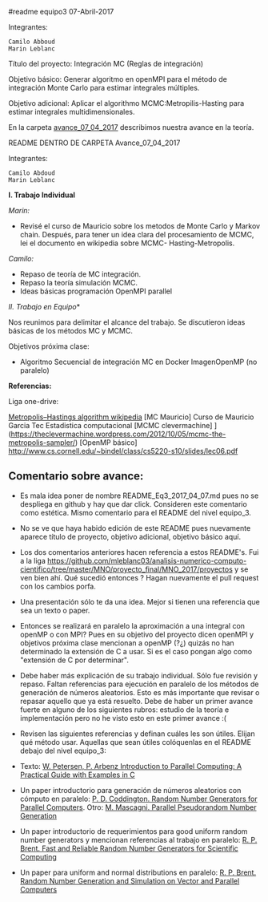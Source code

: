#readme equipo3 07-Abril-2017

Integrantes:

    Camilo Abboud
    Marin Leblanc

Título del proyecto: Integración MC (Reglas de integración)

Objetivo básico: Generar algoritmo en openMPI para el método de integración Monte Carlo para estimar integrales múltiples.

Objetivo adicional: Aplicar el algorithmo MCMC:Metropilis-Hasting para estimar integrales multidimensionales.

En la carpeta [avance_07_04_2017](avance_07_04_2017) describimos nuestra avance en la teoría. 


README DENTRO DE CARPETA
Avance_07_04_2017

Integrantes:

    Camilo Abdoud
    Marin Leblanc


**I. Trabajo Individual**

*Marin:*

* Revisé el curso de Mauricio sobre  los metodos de Monte Carlo y Markov chain.
Después, para tener un idea clara del procesamiento de MCMC, lei el documento en wikipedia sobre MCMC- Hasting-Metropolis. 

*Camilo:*

* Repaso de teoría de MC integración.
* Repaso la teoría simulación MCMC.
* Ideas básicas programación OpenMPI parallel


*II. Trabajo en Equipo**

Nos reunimos para delimitar el alcance del trabajo. Se discutieron ideas básicas de los métodos MC y MCMC. 

Objetivos próxima clase: 

- Algoritmo Secuencial de integración MC en Docker ImagenOpenMP (no paralelo)

**Referencias:**

Liga one-drive:


[Metropolis–Hastings algorithm wikipedia](https://en.wikipedia.org/wiki/Metropolis%E2%80%93Hastings_algorithm)
[MC Mauricio] Curso de Mauricio Garcia Tec Estadistica computacional
[MCMC clevermachine] ] (https://theclevermachine.wordpress.com/2012/10/05/mcmc-the-metropolis-sampler/)
[OpenMP básico] http://www.cs.cornell.edu/~bindel/class/cs5220-s10/slides/lec06.pdf

## Comentario sobre avance:

* Es mala idea poner de nombre README_Eq3_2017_04_07.md pues no se despliega en github y hay que dar click. Consideren este comentario como estética. Mismo comentario para el README del nivel equipo_3.

*  No se ve que haya habido edición de este README pues nuevamente aparece título de proyecto, objetivo adicional, objetivo básico aquí.

* Los dos comentarios anteriores hacen referencia a estos README's. Fui a la liga https://github.com/mleblanc03/analisis-numerico-computo-cientifico/tree/master/MNO/proyecto_final/MNO_2017/proyectos y se ven bien ahí. Qué sucedió entonces ? Hagan nuevamente el pull request con los cambios porfa.

* Una presentación sólo te da una idea. Mejor si tienen una referencia que sea un texto o paper. 

* Entonces se realizará en paralelo la aproximación a una integral con openMP o con MPI? Pues en su objetivo del proyecto dicen openMPI y objetivos próxima clase mencionan a openMP (?¿) quizás no han determinado la extensión de C a usar. Si es el caso pongan algo como "extensión de C por determinar".

* Debe haber más explicación de su trabajo individual. Sólo fue revisión y repaso. Faltan referencias para ejecución en paralelo de los métodos de generación de números aleatorios. Esto es más importante que revisar o repasar aquello que ya está resuelto. Debe de haber un primer avance fuerte en alguno de los siguientes rubros: estudio de la teoría e implementación pero no he visto esto en este primer avance :(

* Revisen las siguientes referencias y definan cuáles les son útiles. Elijan qué método usar. Aquellas que sean útiles colóquenlas en el README debajo del nivel equipo_3:

* Texto: [W. Petersen, P. Arbenz Introduction to Parallel Computing: A Practical Guide with Examples in C](https://www.researchgate.net/publication/268617797_Introduction_to_parallel_computing_A_practical_guide_with_examples_in_C)

* Un paper introductorio para generación de números aleatorios con cómputo en paralelo: [P. D. Coddington. Random Number Generators for Parallel Computers](http://surface.syr.edu/cgi/viewcontent.cgi?article=1012&context=npac). Otro: [M. Mascagni. Parallel Pseudorandom Number Generation](http://www.cs.fsu.edu/~mascagni/papers/IIP1.pdf)

* Un paper introductorio de requerimientos para good uniform random number generators y mencionan referencias al trabajo en paralelo: [R. P. Brent. Fast and Reliable Random Number Generators for Scientific Computing](http://maths-people.anu.edu.au/~brent/pd/rpb217a.pdf)

* Un paper para uniform and normal distributions en paralelo: [R. P. Brent. Random Number Generation and Simulation on Vector and Parallel Computers](http://citeseerx.ist.psu.edu/viewdoc/download?doi=10.1.1.2.8988&rep=rep1&type=pdf)

